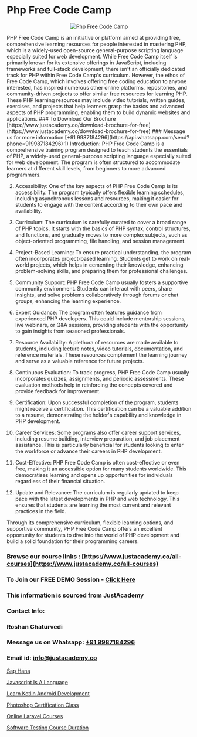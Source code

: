 # Php Free Code Camp

<p align="center">
  <a href="https://justacademy.co/course-detail/php-training">
    <img src="https://justacademy.co/storage2/course_image/1676637155_course_image.webp" alt="Php Free Code Camp">
  </a>
</p>
PHP Free Code Camp is an initiative or platform aimed at providing free, comprehensive learning resources for people interested in mastering PHP, which is a widely-used open-source general-purpose scripting language especially suited for web development. While Free Code Camp itself is primarily known for its extensive offerings in JavaScript, including frameworks and full-stack development, there isn't an officially dedicated track for PHP within Free Code Camp's curriculum. However, the ethos of Free Code Camp, which involves offering free coding education to anyone interested, has inspired numerous other online platforms, repositories, and community-driven projects to offer similar free resources for learning PHP. These PHP learning resources may include video tutorials, written guides, exercises, and projects that help learners grasp the basics and advanced aspects of PHP programming, enabling them to build dynamic websites and applications.
### To Download Our Brochure [https://www.justacademy.co/download-brochure-for-free](https://www.justacademy.co/download-brochure-for-free)
### Message us for more information [+91 9987184296](https://api.whatsapp.com/send?phone=919987184296)
1) Introduction: PHP Free Code Camp is a comprehensive training program designed to teach students the essentials of PHP, a widely-used general-purpose scripting language especially suited for web development. The program is often structured to accommodate learners at different skill levels, from beginners to more advanced programmers.

2) Accessibility: One of the key aspects of PHP Free Code Camp is its accessibility. The program typically offers flexible learning schedules, including asynchronous lessons and resources, making it easier for students to engage with the content according to their own pace and availability.

3) Curriculum: The curriculum is carefully curated to cover a broad range of PHP topics. It starts with the basics of PHP syntax, control structures, and functions, and gradually moves to more complex subjects, such as object-oriented programming, file handling, and session management. 

4) Project-Based Learning: To ensure practical understanding, the program often incorporates project-based learning. Students get to work on real-world projects, which helps in cementing their knowledge, enhancing problem-solving skills, and preparing them for professional challenges.

5) Community Support: PHP Free Code Camp usually fosters a supportive community environment. Students can interact with peers, share insights, and solve problems collaboratively through forums or chat groups, enhancing the learning experience.

6) Expert Guidance: The program often features guidance from experienced PHP developers. This could include mentorship sessions, live webinars, or Q&A sessions, providing students with the opportunity to gain insights from seasoned professionals.

7) Resource Availability: A plethora of resources are made available to students, including lecture notes, video tutorials, documentation, and reference materials. These resources complement the learning journey and serve as a valuable reference for future projects.

8) Continuous Evaluation: To track progress, PHP Free Code Camp usually incorporates quizzes, assignments, and periodic assessments. These evaluation methods help in reinforcing the concepts covered and provide feedback for improvement.

9) Certification: Upon successful completion of the program, students might receive a certification. This certification can be a valuable addition to a resume, demonstrating the holder's capability and knowledge in PHP development.

10) Career Services: Some programs also offer career support services, including resume building, interview preparation, and job placement assistance. This is particularly beneficial for students looking to enter the workforce or advance their careers in PHP development.

11) Cost-Effective: PHP Free Code Camp is often cost-effective or even free, making it an accessible option for many students worldwide. This democratises learning and opens up opportunities for individuals regardless of their financial situation.

12) Update and Relevance: The curriculum is regularly updated to keep pace with the latest developments in PHP and web technology. This ensures that students are learning the most current and relevant practices in the field. 

Through its comprehensive curriculum, flexible learning options, and supportive community, PHP Free Code Camp offers an excellent opportunity for students to dive into the world of PHP development and build a solid foundation for their programming careers.

### Browse our course links : [https://www.justacademy.co/all-courses](https://www.justacademy.co/all-courses) 
### To Join our FREE DEMO Session - [Click Here](https://www.justacademy.co/register-for-course-demo)


### This information is sourced from JustAcademy
### Contact Info:
### Roshan Chaturvedi
### Message us on Whatsapp: [+91 9987184296](https://api.whatsapp.com/send?phone=919987184296)
### Email id: [info@justacademy.co](mailto:info@justacademy.co)
                
[Sap Hana](https://www.linkedin.com/pulse/sap-hana-justacademy-ko2pc/)

[Javascript Is A Language](https://www.linkedin.com/pulse/javascript-language-justacademy-sunnyvale-o1tyc?trackingId=oTyeP3W4L6G1zSicgo5KsQ%3D%3D&lipi=urn%3Ali%3Apage%3Ad_flagship3_company_admin%3BGORVFcjaQo64mY3NY1Wn%2Bw%3D%3D)

[Learn Kotlin Android Development](https://medium.com/@mistersumit961/learn-kotlin-android-development-52e5a766b30a)

[Photoshop Certification Class](https://medium.com/@AkashSingh2052/photoshop-certification-class-3f86d6f26928)

[Online Laravel Courses](https://justacademyin.github.io/justacademy/online-laravel-courses)

[Software Testing Course Duration](https://justacademyin.github.io/justacademy/software-testing-course-duration)

